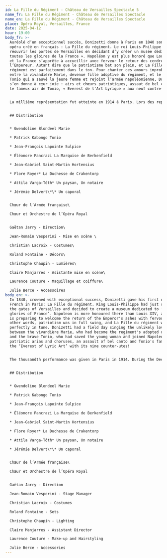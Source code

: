 ```yaml
---
id: La Fille du Régiment - Château de Versailles Spectacle 5
name_fr: La Fille du Régiment - Château de Versailles Spectacle
name_en: La Fille du Régiment - Château de Versailles Spectacle
place: Opéra Royal, Versailles, France
date: 2025-04-12
hour: 19:00
body_fr: >-
  Auréolé d’un exceptionnel succès, Donizetti donne à Paris en 1840 son premier
  opéra créé en français : La Fille du régiment. Le roi Louis-Philippe vient de
  réouvrir les portes de Versailles en décidant d’y créer un musée dédié « à
  toutes les gloires de la France ». Napoléon y est plus honoré que Louis XIV,
  et la France s’apprête à accueillir avec ferveur le retour des cendres de
  l’Empereur. Autant dire que le patriotisme bat son plein, et La Fille du
  régiment est parfaitement dans le ton. Pour chanter ces amours improbables
  entre la vivandière Marie, devenue fille adoptive du régiment, et le brave
  Tonio qui a sauvé la jeune femme et rejoint l’armée napoléonienne, Donizetti
  s’en donne à cœur joie : airs et chœurs patriotiques, assaut de bel canto et
  le fameux air de Tonio, « Everest de l’Art Lyrique » aux neuf contre-uts !


  La millième représentation fut atteinte en 1914 à Paris. Lors des représentations de décembre 1840 au Metropolitan Opera de New York, Lily Pons, après un étourdissant « Salut à la France » entonna La Marseillaise qui devint un symbole de liberté en pleine guerre. Les solistes virtuoses Gwendoline Blondeel et Patrick Kabongo, accompagnés du Chœur de l’Armée française, vont transporter le public de l’Opéra Royal vers le cœur battant de la patrie !


  ## Distribution


  * Gwendoline Blondeel Marie

  * Patrick Kabongo Tonio

  * Jean-François Lapointe Sulpice

  * Éléonore Pancrazi La Marquise de Berkenfield

  * Jean-Gabriel Saint-Martin Hortensius

  * Flore Royer* La Duchesse de Crakentorp

  * Attila Varga-Tóth* Un paysan, Un notaire

  * Jérémie Delvert\*\* Un caporal


  Chœur de l’Armée française\

  Chœur et Orchestre de l’Opéra Royal


  Gaëtan Jarry - Direction\

  Jean-Romain Vesperini - Mise en scène \

  Christian Lacroix - Costumes\

  Roland Fontaine - Décors\

  Christophe Chaupin - Lumières\

  Claire Manjarres - Asistante mise en scène\

  Laurence Couture - Maquillage et coiffure\

  Julie Berce - Accessoires
body_en: >-
  In 1840, crowned with exceptional success, Donizetti gave his first opera in
  French in Paris: La Fille du régiment. King Louis-Philippe had just reopened
  the gates of Versailles and decided to create a museum dedicated to ‘all the
  glories of France’. Napoleon is more honoured there than Louis XIV, and France
  is preparing to welcome the return of the Emperor's ashes with fervour. In
  other words, patriotism was in full swing, and La Fille du régiment was
  perfectly in tune. Donizetti had a field day singing the unlikely love story
  between the vivandière Marie, who had become the regiment's adopted daughter,
  and the brave Tonio, who had saved the young woman and joined Napoleon's army:
  patriotic arias and choruses, an assault of bel canto and Tonio's famous aria,
  the ‘Everest of Lyric Art’ with its nine counter-utes!


  The thousandth performance was given in Paris in 1914. During the December 1840 performances at the Metropolitan Opera in New York, Lily Pons, after a stunning ‘Salut à la France’, sang La Marseillaise, which became a symbol of freedom in the midst of war. Virtuoso soloists Gwendoline Blondeel and Patrick Kabongo, accompanied by the Chœur de l'Armée française, will transport the Opéra Royal audience to the beating heart of the motherland!


  ## Distribution


  * Gwendoline Blondeel Marie

  * Patrick Kabongo Tonio

  * Jean-François Lapointe Sulpice

  * Éléonore Pancrazi La Marquise de Berkenfield

  * Jean-Gabriel Saint-Martin Hortensius

  * Flore Royer* La Duchesse de Crakentorp

  * Attila Varga-Tóth* Un paysan, Un notaire

  * Jérémie Delvert\*\* Un caporal


  Chœur de l’Armée française\

  Chœur et Orchestre de l’Opéra Royal


  Gaëtan Jarry - Direction

  Jean-Romain Vesperini - Stage Manager

  Christian Lacroix - Costumes

  Roland Fontaine - Sets

  Christophe Chaupin - Lighting

  Claire Manjarres - Assistant Director

  Laurence Couture - Make-up and Hairstyling

  Julie Berce - Accessories
---
```

